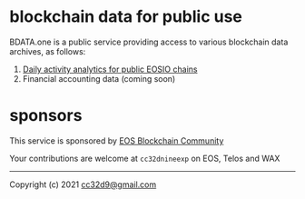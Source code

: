 # blockchain data for public use

BDATA.one is a public service providing access to various blockchain data archives, as follows:

1. [Daily activity analytics for public EOSIO chains](./eosio-activity.html)
2. Financial accounting data (coming soon)




# sponsors

This service is sponsored by [EOS Blockchain Community](https://pomelo.io/grants/accounting)

Your contributions are welcome at `cc32dnineexp` on EOS, Telos and WAX

---

Copyright (c) 2021 cc32d9@gmail.com



